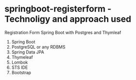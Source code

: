 # springboot-registerform - Technoligy and approach used

Registration Form Spring Boot with Postgres and Thymleaf
1. Spring Boot
2. PostgreSQL or any RDBMS
3. Spring Data JPA
4. Thymeleaf
5. Lombok
6. STS IDE
7. Bootstrap
